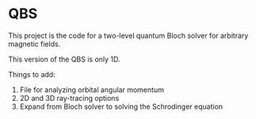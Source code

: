 # QBS
This project is the code for a two-level quantum Bloch solver for arbitrary magnetic fields.

This version of the QBS is only 1D.

Things to add:
1. File for analyzing orbital angular momentum
2. 2D and 3D ray-tracing options
3. Expand from Bloch solver to solving the Schrodinger equation
